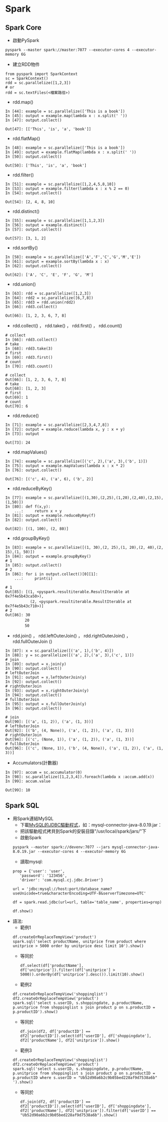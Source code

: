 # Spark

## Spark Core

* 啟動PySpark
```
pyspark --master spark://master:7077 --executor-cores 4 --executor-memory 6G
```
*  建立RDD物件
```
from pyspark import SparkContext
sc = SparkContext()
rdd = sc.parallelize([1,2,3])
# or
rdd = sc.textFiles(<檔案路徑>)
```
* rdd.map()
```
In [44]: example = sc.parallelize(['This is a book'])
In [45]: output = example.map(lambda x : x.split(' '))
In [47]: output.collect()
```
```
Out[47]: [['This', 'is', 'a', 'book']]
```
* rdd.flatMap()
```
In [48]: example = sc.parallelize(['This is a book'])
In [49]: output = example.flatMap(lambda x : x.split(' '))
In [50]: output.collect()
```
```
Out[50]: ['This', 'is', 'a', 'book']
```
* rdd.filter()
```
In [51]: example = sc.parallelize([1,2,4,5,8,10])
In [53]: output = example.filter(lambda x : x % 2 == 0)
In [54]: output.collect()
```
```
Out[54]: [2, 4, 8, 10]
```
* rdd.distinct()
```
In [55]: example = sc.parallelize([1,1,2,3])
In [56]: output = example.distinct()
In [57]: output.collect()
```
```
Out[57]: [3, 1, 2]
```
* rdd.sortBy()
```
In [58]: example = sc.parallelize(['A','F','C','G','M','E'])
In [61]: output = example.sortBy(lambda x : x)
In [62]: output.collect()
```
```
Out[62]: ['A', 'C', 'E', 'F', 'G', 'M']
```
* rdd.union()
```
In [63]: rdd = sc.parallelize([1,2,3])
In [64]: rdd2 = sc.parallelize([6,7,8])
In [65]: rdd3 = rdd.union(rdd2)
In [66]: rdd3.collect()
```
```
Out[66]: [1, 2, 3, 6, 7, 8]
```
* rdd.collect() ， rdd.take() ， rdd.first() ， rdd.count()
```
# collect
In [66]: rdd3.collect()
# take
In [68]: rdd3.take(3)
# first
In [69]: rdd3.first()
# count
In [70]: rdd3.count()
```
```
# collect
Out[66]: [1, 2, 3, 6, 7, 8]
# take
Out[68]: [1, 2, 3]
# first
Out[69]: 1
# count
Out[70]: 6
```
* rdd.reduce()
```
In [71]: example = sc.parallelize([2,3,4,7,8])
In [72]: output = example.reduce(lambda x, y : x + y)
In [73]: output
```
```
Out[73]: 24
```
* rdd.mapValues()
```
In [74]: example = sc.parallelize([('c', 2),('a', 3),('b', 1)])
In [75]: output = example.mapValues(lambda x : x * 2)
In [76]: output.collect()
```
```
Out[76]: [('c', 4), ('a', 6), ('b', 2)]
```
* rdd.reduceByKey()
```
In [77]: example = sc.parallelize([(1,30),(2,25),(1,20),(2,40),(2,15),(1,50)])
In [80]: def f(x,y): 
    ...:     return x + y
In [81]: output = example.reduceByKey(f)
In [82]: output.collect()
```
```
Out[82]: [(1, 100), (2, 80)]
```
* rdd.groupByKey()
```
In [83]: example = sc.parallelize([(1, 30),(2, 25),(1, 20),(2, 40),(2, 15),(1, 50)])
In [84]: output = example.groupByKey()
# 1
In [85]: output.collect()
# 2
In [86]: for i in output.collect()[0][1]: 
    ...:     print(i) 
```
```
# 1
Out[85]: [(1, <pyspark.resultiterable.ResultIterable at 0x7f4e5b43ca50>),
 　　　　　　(2, <pyspark.resultiterable.ResultIterable at 0x7f4e5b43c710>)]
# 2
Out[86]: 30
　　　　  20
　　　　  50
```
* rdd.join() ， rdd.leftOuterJoin() ， rdd.rightOuterJoin() ， rdd.fullOuterJoin
()
```
In [87]: x = sc.parallelize([('a', 1),('b', 4)])
In [88]: y = sc.parallelize([('a', 2),('a', 3),('c', 1)])
# join
In [89]: output = x.join(y)
In [90]: output.collect()
# leftOuterJoin
In [91]: output = x.leftOuterJoin(y)
In [92]: output.collect()
# rightOuterJoin
In [93]: output = x.rightOuterJoin(y)
In [94]: output.collect()
# fullOuterJoin
In [95]: output = x.fullOuterJoin(y)
In [96]: output.collect()
```
```
# join
Out[90]: [('a', (1, 2)), ('a', (1, 3))]
# leftOuterJoin
Out[92]: [('b', (4, None)), ('a', (1, 2)), ('a', (1, 3))]
# rightOuterJoin
Out[94]: [('c', (None, 1)), ('a', (1, 2)), ('a', (1, 3))]
# fullOuterJoin
Out[96]: [('c', (None, 1)), ('b', (4, None)), ('a', (1, 2)), ('a', (1, 3))]
```
* Accumulators(計數器)
```
In [97]: accum = sc.accumulator(0)
In [98]: sc.parallelize([1,2,3,4]).foreach(lambda x :accum.add(x))
In [99]: accum.value
```
```
Out[99]: 10
```

## Spark SQL

* 用Spark連結MySQL
    * 下載[MySQL的JDBC驅動程式](https://mvnrepository.com/artifact/mysql/mysql-connector-java/8.0.19)，如：mysql-connector-java-8.0.19.jar：
    * 把該驅動程式拷貝到Spark的安裝目錄"/usr/local/spark/jars/"下
    * 啟動Spark
    ```
    pyspark --master spark://devenv:7077 --jars mysql-connector-java-8.0.19.jar --executor-cores 4 --executor-memory 6G

    ```
    * 讀取mysql:
    ```
    prop = {'user': 'user',
       'password': '123456',
       'driver': 'com.mysql.cj.jdbc.Driver'}
       
    url = 'jdbc:mysql://host:port/database_name?useUnicode=true&characterEncoding=UTF-8&serverTimezone=UTC'
    
    df = spark.read.jdbc(url=url, table='table_name', properties=prop)
    
    df.show()
    ```
* 語法:
    * 範例1
    ```
    df.createOrReplaceTempView('product')
    spark.sql('select productName, unitprice from product where unitprice > 5000 order by unitprice desc limit 10').show()
    ```
    * 等同於
      ```
      df.select(df['productName'], df['unitprice']).filter((df['unitprice'] > 5000)).orderBy(df['unitprice'].desc()).limit(10).show()
      ```
    * 範例2
    ```
    df.createOrReplaceTempView('shoppinglist')
    df2.createOrReplaceTempView('product')
    spark.sql('select s.userID, s.shoppingdate, p.productName, p.unitprice from shoppinglist s join product p on s.productID = p.productID').show()
    ```
    * 等同於
      ```
      df.join(df2, df['productID'] == df2['productID']).select(df['userID'], df['shoppingdate'], df2['productName'], df2['unitprice']).show()
      ```
    * 範例3
    ```
    df.createOrReplaceTempView('shoppinglist')
    df2.createOrReplaceTempView('product')
    spark.sql('select s.userID, s.shoppingdate, p.productName, p.unitprice from shoppinglist s join product p on s.productID = p.productID where s.userID = "Ub52d90a6b2c9b05bed228af9d7538a6b" ').show()
    ```
    * 等同於
      ```
      df.join(df2, df['productID'] == df2['productID']).select(df['userID'], df['shoppingdate'], df2['productName'], df2['unitprice']).filter(df['userID'] == "Ub52d90a6b2c9b05bed228af9d7538a6b").show()
